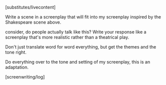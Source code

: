 [substitutes/livecontent]


Write a scene in a screenplay that will fit into my screenplay inspired by the Shakespeare scene above.

consider, do people actually talk like this? Write your response like a screenplay that's more realistic rather than a theatrical play.

Don't just translate word for word everything, but get the themes and the tone right.

Do everything over to the tone and setting of my screenplay, this is an adaptation.

[screenwriting/log]
